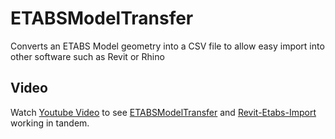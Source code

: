 # ETABSModelTransfer
Converts an ETABS Model geometry into a CSV file to allow easy import into other software such as Revit or Rhino


## Video

Watch [Youtube Video](https://www.youtube.com/watch?v=RYmr9pq0Kio) to see [ETABSModelTransfer](https://github.com/antoine-carpentier/ETABSModelTransfer) and [Revit-Etabs-Import](https://github.com/antoine-carpentier/Revit-Etabs-Import) working in tandem.

